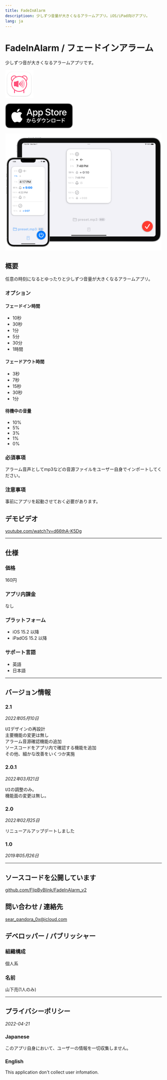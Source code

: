 ```yaml
---
title: FadeInAlarm
descriptioon: 少しずつ音量が大きくなるアラームアプリ。iOS/iPad向けアプリ。
lang: ja
---
```


FadeInAlarm / フェードインアラーム
===============================
少しずつ音が大きくなるアラームアプリです。

<img src="icon.png" width="90">

[![AppStore link](AppStoreバッジ.svg)](https://apps.apple.com/app/id1465336070)

<img src="top1200w.png" width="600">

概要
----
任意の時刻になるとゆったりと少しずつ音量が大きくなるアラームアプリ。

### オプション
#### フェードイン時間
- 10秒
- 30秒
- 1分
- 5分
- 30分
- 1時間

#### フェードアウト時間
- 3秒
- 7秒
- 15秒
- 30秒
- 1分

#### 待機中の音量
- 10%
- 5%
- 3%
- 1%
- 0%

### 必須事項
アラーム音声としてmp3などの音源ファイルをユーザー自身でインポートしてください。

### 注意事項
事前にアプリを起動させておく必要があります。

デモビデオ
--------
[youtube.com/watch?v=d66thA-K5Dg](https://www.youtube.com/watch?v=d66thA-K5Dg)

---

仕様
----
### 価格
160円

### アプリ内課金
なし

### プラットフォーム
- iOS 15.2 以降
- iPadOS 15.2 以降

### サポート言語
- 英語
- 日本語

---

バージョン情報
------------
### 2.1
_2022年05月10日_
<pre>UIデザインの再設計
主要機能の変更は無し
アラーム音源確認機能の追加
ソースコードをアプリ内で確認する機能を追加
その他、細かな改善をいくつか実施</pre>

### 2.0.1
_2022年03月21日_
<pre>UIの調整のみ。
機能面の変更は無し。</pre>

### 2.0
_2022年02月25日_
<pre>リニューアルアップデートしました</pre>

### 1.0
_2019年05月26日_

---

ソースコードを公開しています
-----------------------
[github.com/FlipByBlink/FadeInAlarm_v2](https://github.com/FlipByBlink/FadeInAlarm_v2)

問い合わせ / 連絡先
-----------------
sear_pandora_0x@icloud.com

デベロッパー / パブリッシャー
-------------------------
### 組織構成
個人系

### 名前
山下亮(1人のみ)

---

プライバシーポリシー
-----------------
_2022-04-21_

### Japanese
このアプリ自身において、ユーザーの情報を一切収集しません。

### English
This application don't collect user infomation.
